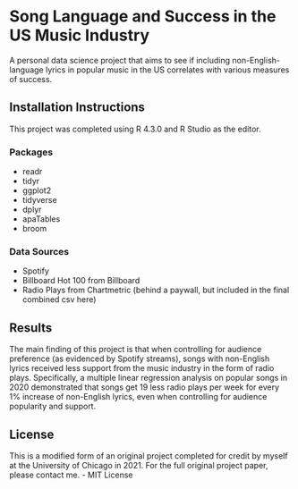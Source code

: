 # Song Language and Success in the US Music Industry

A personal data science project that aims to see if including non-English-language lyrics in popular music in the US correlates with various measures of success.

## Installation Instructions

This project was completed using R 4.3.0 and R Studio as the editor.

### Packages

-   readr
-   tidyr
-   ggplot2
-   tidyverse
-   dplyr
-   apaTables
-   broom

### Data Sources

-   Spotify
-   Billboard Hot 100 from Billboard
-   Radio Plays from Chartmetric (behind a paywall, but included in the final combined csv here)

## Results

The main finding of this project is that when controlling for audience preference (as evidenced by Spotify streams), songs with non-English lyrics received less support from the music industry in the form of radio plays. Specifically, a multiple linear regression analysis on popular songs in 2020 demonstrated that songs get 19 less radio plays per week for every 1% increase of non-English lyrics, even when controlling for audience popularity and support.

## License

This is a modified form of an original project completed for credit by myself at the University of Chicago in 2021. For the full original project paper, please contact me. - MIT License
